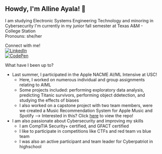 ## Howdy, I'm Alline Ayala! 👋
I am studying Electronic Systems Engineering Technology and minoring in Cybersecurity
I'm currently in my junior fall semester at Texas A&M - College Station \
Pronouns: she/her

Connect with me!  \
[![LinkedIn](https://img.shields.io/badge/LinkedIn-Profile-blue)](https://www.linkedin.com/in/alline-ayala/)  
[![CodePen](https://img.shields.io/badge/CodePen-Profile-white?logo=codepen)](https://codepen.io/Beevee)

What have I been up to?
- Last summer, I participated in the Apple NACME AI/ML Intensive at USC!
    - Here, I worked on numerous individual and group assignments relating to AIML
    - Some projects included: performing exploratory data analysis, predicting Titanic survivors, performing object ddetection, and studying the effects of biases
    - I also worked on a capstone project with two team members, were we created a Music Recommendation System for Apple Music and Spotify
        --> Interested in this? Click [here](https://github.com/NACME-AIML-2024/final-project-recsetters) to view the repo!
- I am also passionate about Cybersecurity and improving my skills
    - I am CompTIA Security+ certified, and GFACT certified
    - I like to participate in competitions like CTFs and red team vs blue team
    - I was also an active participant and team leader for Cyberpatriot in highschool
